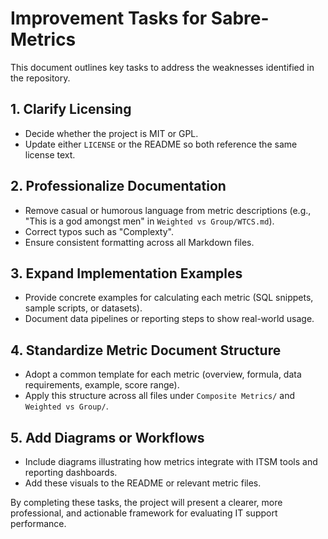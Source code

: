 # Improvement Tasks for Sabre-Metrics

This document outlines key tasks to address the weaknesses identified in the repository.

## 1. Clarify Licensing
- Decide whether the project is MIT or GPL.
- Update either `LICENSE` or the README so both reference the same license text.

## 2. Professionalize Documentation
- Remove casual or humorous language from metric descriptions (e.g., "This is a god amongst men" in `Weighted vs Group/WTCS.md`).
- Correct typos such as "Complexty".
- Ensure consistent formatting across all Markdown files.

## 3. Expand Implementation Examples
- Provide concrete examples for calculating each metric (SQL snippets, sample scripts, or datasets).
- Document data pipelines or reporting steps to show real-world usage.

## 4. Standardize Metric Document Structure
- Adopt a common template for each metric (overview, formula, data requirements, example, score range).
- Apply this structure across all files under `Composite Metrics/` and `Weighted vs Group/`.

## 5. Add Diagrams or Workflows
- Include diagrams illustrating how metrics integrate with ITSM tools and reporting dashboards.
- Add these visuals to the README or relevant metric files.

By completing these tasks, the project will present a clearer, more professional, and actionable framework for evaluating IT support performance.

